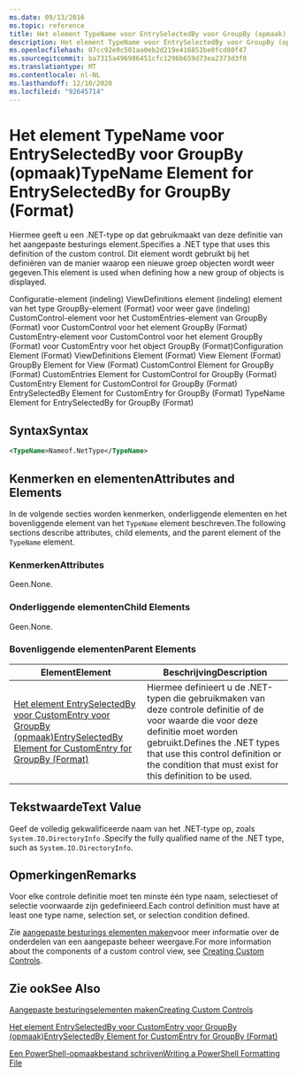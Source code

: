 ```yaml
---
ms.date: 09/13/2016
ms.topic: reference
title: Het element TypeName voor EntrySelectedBy voor GroupBy (opmaak)
description: Het element TypeName voor EntrySelectedBy voor GroupBy (opmaak)
ms.openlocfilehash: 07cc92e9c501aa0eb2d219e416851be0fcd80f47
ms.sourcegitcommit: ba7315a496986451cfc1296b659d73ea2373d3f0
ms.translationtype: MT
ms.contentlocale: nl-NL
ms.lasthandoff: 12/10/2020
ms.locfileid: "92645714"
---
```

# <a name="typename-element-for-entryselectedby-for-groupby-format"></a><span data-ttu-id="120e3-103">Het element TypeName voor EntrySelectedBy voor GroupBy (opmaak)</span><span class="sxs-lookup"><span data-stu-id="120e3-103">TypeName Element for EntrySelectedBy for GroupBy (Format)</span></span>

<span data-ttu-id="120e3-104">Hiermee geeft u een .NET-type op dat gebruikmaakt van deze definitie van het aangepaste besturings element.</span><span class="sxs-lookup"><span data-stu-id="120e3-104">Specifies a .NET type that uses this definition of the custom control.</span></span> <span data-ttu-id="120e3-105">Dit element wordt gebruikt bij het definiëren van de manier waarop een nieuwe groep objecten wordt weer gegeven.</span><span class="sxs-lookup"><span data-stu-id="120e3-105">This element is used when defining how a new group of objects is displayed.</span></span>

<span data-ttu-id="120e3-106">Configuratie-element (indeling) ViewDefinitions element (indeling) element van het type GroupBy-element (Format) voor weer gave (indeling) CustomControl-element voor het CustomEntries-element van GroupBy (Format) voor CustomControl voor het element GroupBy (Format) CustomEntry-element voor CustomControl voor het element GroupBy (Format) voor CustomEntry voor het object GroupBy (Format)</span><span class="sxs-lookup"><span data-stu-id="120e3-106">Configuration Element (Format) ViewDefinitions Element (Format) View Element (Format) GroupBy Element for View (Format) CustomControl Element for GroupBy (Format) CustomEntries Element for CustomControl for GroupBy (Format) CustomEntry Element for CustomControl for GroupBy (Format) EntrySelectedBy Element for CustomEntry for GroupBy (Format) TypeName Element for EntrySelectedBy for GroupBy (Format)</span></span>

## <a name="syntax"></a><span data-ttu-id="120e3-107">Syntax</span><span class="sxs-lookup"><span data-stu-id="120e3-107">Syntax</span></span>

```xml
<TypeName>Nameof.NetType</TypeName>
```

## <a name="attributes-and-elements"></a><span data-ttu-id="120e3-108">Kenmerken en elementen</span><span class="sxs-lookup"><span data-stu-id="120e3-108">Attributes and Elements</span></span>

<span data-ttu-id="120e3-109">In de volgende secties worden kenmerken, onderliggende elementen en het bovenliggende element van het `TypeName` element beschreven.</span><span class="sxs-lookup"><span data-stu-id="120e3-109">The following sections describe attributes, child elements, and the parent element of the `TypeName` element.</span></span>

### <a name="attributes"></a><span data-ttu-id="120e3-110">Kenmerken</span><span class="sxs-lookup"><span data-stu-id="120e3-110">Attributes</span></span>

<span data-ttu-id="120e3-111">Geen.</span><span class="sxs-lookup"><span data-stu-id="120e3-111">None.</span></span>

### <a name="child-elements"></a><span data-ttu-id="120e3-112">Onderliggende elementen</span><span class="sxs-lookup"><span data-stu-id="120e3-112">Child Elements</span></span>

<span data-ttu-id="120e3-113">Geen.</span><span class="sxs-lookup"><span data-stu-id="120e3-113">None.</span></span>

### <a name="parent-elements"></a><span data-ttu-id="120e3-114">Bovenliggende elementen</span><span class="sxs-lookup"><span data-stu-id="120e3-114">Parent Elements</span></span>

|<span data-ttu-id="120e3-115">Element</span><span class="sxs-lookup"><span data-stu-id="120e3-115">Element</span></span>|<span data-ttu-id="120e3-116">Beschrijving</span><span class="sxs-lookup"><span data-stu-id="120e3-116">Description</span></span>|
|-------------|-----------------|
|[<span data-ttu-id="120e3-117">Het element EntrySelectedBy voor CustomEntry voor GroupBy (opmaak)</span><span class="sxs-lookup"><span data-stu-id="120e3-117">EntrySelectedBy Element for CustomEntry for GroupBy (Format)</span></span>](./entryselectedby-element-for-customentry-for-groupby-format.md)|<span data-ttu-id="120e3-118">Hiermee definieert u de .NET-typen die gebruikmaken van deze controle definitie of de voor waarde die voor deze definitie moet worden gebruikt.</span><span class="sxs-lookup"><span data-stu-id="120e3-118">Defines the .NET types that use this control definition or the condition that must exist for this definition to be used.</span></span>|

## <a name="text-value"></a><span data-ttu-id="120e3-119">Tekstwaarde</span><span class="sxs-lookup"><span data-stu-id="120e3-119">Text Value</span></span>

<span data-ttu-id="120e3-120">Geef de volledig gekwalificeerde naam van het .NET-type op, zoals `System.IO.DirectoryInfo` .</span><span class="sxs-lookup"><span data-stu-id="120e3-120">Specify the fully qualified name of the .NET type, such as `System.IO.DirectoryInfo`.</span></span>

## <a name="remarks"></a><span data-ttu-id="120e3-121">Opmerkingen</span><span class="sxs-lookup"><span data-stu-id="120e3-121">Remarks</span></span>

<span data-ttu-id="120e3-122">Voor elke controle definitie moet ten minste één type naam, selectieset of selectie voorwaarde zijn gedefinieerd.</span><span class="sxs-lookup"><span data-stu-id="120e3-122">Each control definition must have at least one type name, selection set, or selection condition defined.</span></span>

<span data-ttu-id="120e3-123">Zie [aangepaste besturings elementen maken](./creating-custom-controls.md)voor meer informatie over de onderdelen van een aangepaste beheer weergave.</span><span class="sxs-lookup"><span data-stu-id="120e3-123">For more information about the components of a custom control view, see [Creating Custom Controls](./creating-custom-controls.md).</span></span>

## <a name="see-also"></a><span data-ttu-id="120e3-124">Zie ook</span><span class="sxs-lookup"><span data-stu-id="120e3-124">See Also</span></span>

[<span data-ttu-id="120e3-125">Aangepaste besturingselementen maken</span><span class="sxs-lookup"><span data-stu-id="120e3-125">Creating Custom Controls</span></span>](./creating-custom-controls.md)

[<span data-ttu-id="120e3-126">Het element EntrySelectedBy voor CustomEntry voor GroupBy (opmaak)</span><span class="sxs-lookup"><span data-stu-id="120e3-126">EntrySelectedBy Element for CustomEntry for GroupBy (Format)</span></span>](./entryselectedby-element-for-customentry-for-groupby-format.md)

[<span data-ttu-id="120e3-127">Een PowerShell-opmaakbestand schrijven</span><span class="sxs-lookup"><span data-stu-id="120e3-127">Writing a PowerShell Formatting File</span></span>](./writing-a-powershell-formatting-file.md)
